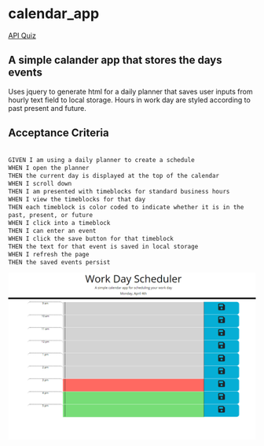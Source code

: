 # calendar_app

[API Quiz](https://trv893.github.io/calendar_app/)

## A simple calander app that stores the days events

Uses jquery to generate html for a daily planner that saves user inputs from hourly text field to local storage. Hours in work day are styled according to past present and future.
## Acceptance Criteria

```

GIVEN I am using a daily planner to create a schedule
WHEN I open the planner
THEN the current day is displayed at the top of the calendar
WHEN I scroll down
THEN I am presented with timeblocks for standard business hours
WHEN I view the timeblocks for that day
THEN each timeblock is color coded to indicate whether it is in the past, present, or future
WHEN I click into a timeblock
THEN I can enter an event
WHEN I click the save button for that timeblock
THEN the text for that event is saved in local storage
WHEN I refresh the page
THEN the saved events persist
```
![first state](./assets/first_state.PNG)